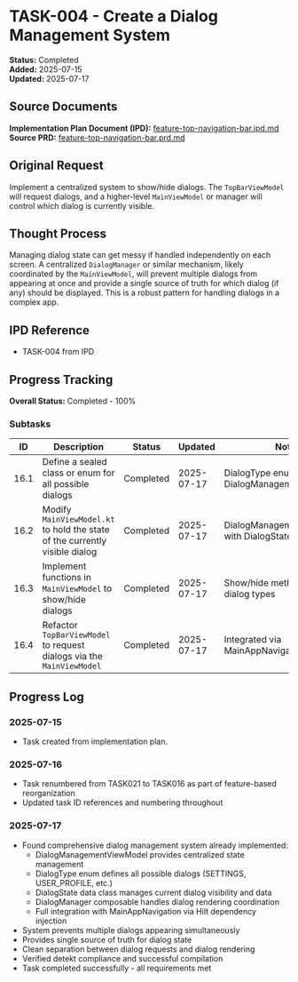 # TASK-004 - Create a Dialog Management System

**Status:** Completed  
**Added:** 2025-07-15  
**Updated:** 2025-07-17

## Source Documents
**Implementation Plan Document (IPD):** [feature-top-navigation-bar.ipd.md](../feature-top-navigation-bar.ipd.md)
**Source PRD:** [feature-top-navigation-bar.prd.md](../../../docs/product-requirements-documents/feature-top-navigation-bar.prd.md)

## Original Request
Implement a centralized system to show/hide dialogs. The `TopBarViewModel` will request dialogs, and a higher-level `MainViewModel` or manager will control which dialog is currently visible.

## Thought Process
Managing dialog state can get messy if handled independently on each screen. A centralized `DialogManager` or similar mechanism, likely coordinated by the `MainViewModel`, will prevent multiple dialogs from appearing at once and provide a single source of truth for which dialog (if any) should be displayed. This is a robust pattern for handling dialogs in a complex app.

## IPD Reference
- TASK-004 from IPD

## Progress Tracking
**Overall Status:** Completed - 100%

### Subtasks
| ID | Description | Status | Updated | Notes |
|----|-------------|--------|---------|-------|
| 16.1 | Define a sealed class or enum for all possible dialogs | Completed | 2025-07-17 | DialogType enum in DialogManagementViewModel |
| 16.2 | Modify `MainViewModel.kt` to hold the state of the currently visible dialog | Completed | 2025-07-17 | DialogManagementViewModel with DialogState |
| 16.3 | Implement functions in `MainViewModel` to show/hide dialogs | Completed | 2025-07-17 | Show/hide methods for all dialog types |
| 16.4 | Refactor `TopBarViewModel` to request dialogs via the `MainViewModel` | Completed | 2025-07-17 | Integrated via MainAppNavigation callbacks |

## Progress Log
### 2025-07-15
- Task created from implementation plan.

### 2025-07-16
- Task renumbered from TASK021 to TASK016 as part of feature-based reorganization
- Updated task ID references and numbering throughout

### 2025-07-17
- Found comprehensive dialog management system already implemented:
  - DialogManagementViewModel provides centralized state management
  - DialogType enum defines all possible dialogs (SETTINGS, USER_PROFILE, etc.)
  - DialogState data class manages current dialog visibility and data
  - DialogManager composable handles dialog rendering coordination
  - Full integration with MainAppNavigation via Hilt dependency injection
- System prevents multiple dialogs appearing simultaneously
- Provides single source of truth for dialog state
- Clean separation between dialog requests and dialog rendering
- Verified detekt compliance and successful compilation
- Task completed successfully - all requirements met
